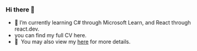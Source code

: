 ### Hi there 👋
- 🌱 I’m currently learning C# through Microsoft Learn, and React through react.dev.
- you can find my full CV here.
- 📄 &nbsp;You may also view my [here](https://github.com/jwllew/jwllew/blob/main/cv_jwllewelyn.pdf) for more details.


<!--
**jwllew/jwllew** is a ✨ _special_ ✨ repository because its `README.md` (this file) appears on your GitHub profile.

Here are some ideas to get you started:

- 🔭 I’m currently working on ...
- 🌱 I’m currently learning ...
- 👯 I’m looking to collaborate on ...
- 🤔 I’m looking for help with ...
- 💬 Ask me about ...
- 📫 How to reach me: ...
- 😄 Pronouns: ...
- ⚡ Fun fact: ...
-->
